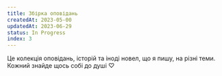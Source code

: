 ```yaml
---
title: Збірка оповідань
createdAt: 2023-05-00
updatedAt: 2023-06-29
status: In Progress
index: 3
---
```


Це колекція оповідань, історій та іноді новел, що я пишу, на різні теми. Кожний знайде щось собі до душі ♡
